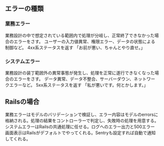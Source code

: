 ## エラーの種類
### 業務エラー
業務設計の中で想定されている範囲内で処理が分岐し、正常終了できなかった場合のエラーをさす。
ユーザーの入力値異常、権限エラー、データの状態による制御など。
4xx系ステータスを返す
「お前が悪い、ちゃんとやり直せ。」
### システムエラー
業務設計の装丁範囲外の異常事態が発生し、処理を正常に遂行できなくなった場合のエラーをさす。
データ異常、データ不整合、サーバーダウン、ネットワークエラーなど。
5xx系ステータスを返す
「私が悪いです。何とかします。」

## Railsの場合
業務エラーはモデルのバリデーションで検証し、エラー内容はモデルのerrorsに格納される。処理の結果をコントローラーで判定し、失敗時の処理を用意する。
システムエラーはRailsの共通処理に任せる。ログへのエラー出力と500エラー画面表示はRailsがデフォルトでやってくれる。Sentryも設定すれば自動で通知してくれる。
